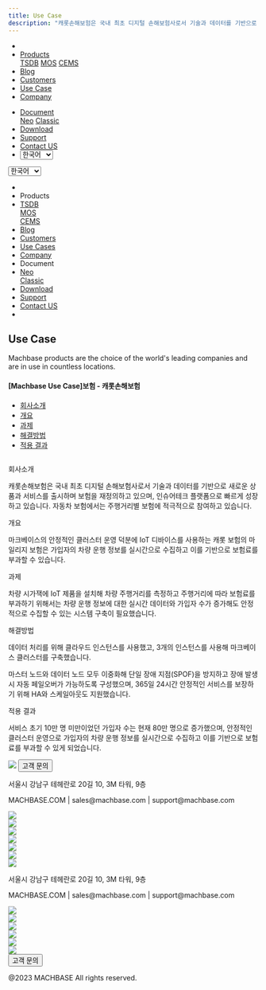 ```yaml
---
title: Use Case
description: "캐롯손해보험은 국내 최초 디지털 손해보험사로서 기술과 데이터를 기반으로 새로운 상품과 서비스를 출시하며 보험을 재정의하고 있으며, 인슈어테크 플랫폼으로 빠르게 성장하고 있습니다. 자동차 보험에서는 주행거리별 보험에 적극적으로 참여하고 있습니다."
---
```


<head>
  <meta charset="UTF-8" />
  <meta name="viewport" content="width=device-width, initial-scale=1.0" />
  <link rel="stylesheet" type="text/css" href="../../css/common.css" />
  <link rel="stylesheet" type="text/css" href="../../css/style.css" />
</head>
<nav>
  <div class="homepage-menu-wrap">
    <div class="menu-left">
      <ul class="menu-left-ul">
        <li class="menu-logo">
          <a href="/kr/home"
            ><img src="../../img/logo_machbase.png" alt=""
          /></a>
        </li>
        <li class="menu-a products-menu-wrap" id="productsMenuWrap">
          <div>
            <a
              class="menu_active_border"
              id="menuActiveBorder"
              href="/kr/home/tsdb"
              >Products</a
            >
            <div class="dropdown" id="dropdown">
              <a class="dropdown-link" href="/kr/home/tsdb">TSDB</a>
              <a class="dropdown-link" href="/kr/home/mos">MOS</a>
              <a
                class="dropdown-link"
                href="https://www.cems.ai/"
                target="_blank"
                >CEMS</a
              >
            </div>
          </div>
        </li>
        <li class="menu-a"><a href="/kr/home/blog">Blog</a></li>
        <li class="menu-a"><a href="/kr/home/customers">Customers</a></li>
        <li class="menu-a"><a href="/kr/home/usecase">Use Case</a></li>
        <li class="menu-a"><a href="/kr/home/company">Company</a></li>
      </ul>
    </div>
    <div class="menu-right">
      <ul class="menu-right-ul">
        <li class="menu-a docs-menu-wrap" id="docsMenuWrap">
          <a href=""
            ><div>
              <a class="menu_active_border" id="menuActiveBorder" href=""
                >Document</a
              >
              <div class="dropdown-docs" id="dropdownDocs">
                <a class="dropdown-link" href="/neo">Neo</a>
                <a class="dropdown-link" href="/dbms">Classic</a>
              </div>
            </div></a
          >
        </li>
        <li class="menu-a"><a href="/kr/home/download">Download</a></li>
        <li class="menu-a">
          <a href="https://support.machbase.com/hc/en-us">Support</a>
        </li>
        <li class="menu-a"><a href="/kr/home/contactus">Contact US</a></li>
        <li class="menu-a">
          <select id="languageSelector" onchange="changeLanguage()">
            <option value="kr">한국어</option>
            <option value="en">English</option>
          </select>
        </li>
      </ul>
    </div>
  </div>
</nav>
<nav class="tablet-menu-wrap">
  <a href="/kr/home"><img src="../../img/logo_machbase.png" alt="" /></a>
  <div class="hamberger-right">
    <select id="languageSelector2" onchange="changeLanguage2()">
      <option value="kr">한국어</option>
      <option value="en">English</option>
    </select>
    <div class="tablet-menu-icon">
      <div class="tablet-bar"></div>
      <div class="tablet-bar"></div>
      <div class="tablet-bar"></div>
    </div>
  </div>
  <div class="tablet-menu">
    <ul>
      <div class="tablet-menu-title">
        <a class="tablet-logo" href="/kr/home"
          ><img src="../../img/logo_machbase.png" alt=""
        /></a>
      </div>
      <li></li>
      <li class="products-toggle">Products</li>
      <li>
        <div class="products-content">
          <div class="products-sub"><a href="/kr/home/tsdb">TSDB</a></div>
          <div class="products-num"><a href="/kr/home/mos">MOS</a></div>
          <div class="products-cems">
            <a href="https://www.cems.ai/" target="_blank">CEMS</a>
          </div>
        </div>
      </li>
      <li><a href="/kr/home/blog">Blog</a></li>
      <li><a href="/kr/home/customers">Customers</a></li>
      <li><a href="/kr/home/usecase">Use Cases</a></li>
      <li><a href="/kr/home/company">Company</a></li>
      <li class="docs-toggle">Document</li>
      <li>
        <div class="docs-content">
          <div class="docs-sub"><a href="/neo" target="_blank">Neo</a></div>
          <div class="docs-num">
            <a href="/dbms" target="_blank">Classic</a>
          </div>
        </div>
      </li>
      <li><a href="/kr/home/download">Download</a></li>
      <li><a href="https://support.machbase.com/hc/en-us">Support</a></li>
      <li><a href="/kr/home/download">Contact US</a></li>
      <li></li>
    </ul>
  </div>
</nav>
<section class="usecase_section0">
  <div>
    <h2 class="sub_page_title">Use Case</h2>
    <p class="sub_page_titletext">
      Machbase products are the choice of the world's leading companies and are
      in use in countless locations.
    </p>
  </div>
</section>
<section>
  <div class="tech-inner">
    <section>
      <div class="tech-inner">
        <h4 class="blog-title">[Machbase Use Case]보험 - 캐롯손해보험</h4>
        <ul class="tech-list-ul">
          <a href="#anchor1">
            <li class="tech-list-li" id="tech-list-li">회사소개</li></a
          >
          <a href="#anchor2">
            <li class="tech-list-li" id="tech-list-li">개요</li></a
          >
          <a href="#anchor3">
            <li class="tech-list-li" id="tech-list-li">과제</li>
          </a>
          <a href="#anchor4">
            <li class="tech-list-li" id="tech-list-li">해결방법</li></a
          >
          <a href="#anchor5">
            <li class="tech-list-li" id="tech-list-li">적용 결과</li>
          </a>
        </ul>
        <div class="tech-contents">
          <div>
            <div class="tech-img-wrap">
              <img class="tech-img" src="../../img/usecase_carrot.png" alt="" />
            </div>
            <p class="tech-title" id="anchor1">회사소개</p>
            <p class="tech-contents-text">
              캐롯손해보험은 국내 최초 디지털 손해보험사로서 기술과 데이터를
              기반으로 새로운 상품과 서비스를 출시하며 보험을 재정의하고 있으며,
              인슈어테크 플랫폼으로 빠르게 성장하고 있습니다. 자동차 보험에서는
              주행거리별 보험에 적극적으로 참여하고 있습니다.
            </p>
            <p class="tech-title" id="anchor2">개요</p>
            <p class="tech-contents-text">
              마크베이스의 안정적인 클러스터 운영 덕분에 IoT 디바이스를 사용하는
              캐롯 보험의 마일리지 보험은 가입자의 차량 운행 정보를 실시간으로
              수집하고 이를 기반으로 보험료를 부과할 수 있습니다.
            </p>
            <p class="tech-title" id="anchor3">과제</p>
            <p class="tech-contents-text">
              차량 시가잭에 IoT 제품을 설치해 차량 주행거리를 측정하고
              주행거리에 따라 보험료를 부과하기 위해서는 차량 운행 정보에 대한
              실시간 데이터와 가입자 수가 증가해도 안정적으로 수집할 수 있는
              시스템 구축이 필요했습니다.
            </p>
            <p class="tech-title" id="anchor4">해결방법</p>
            <p class="tech-contents-text">
              데이터 처리를 위해 클라우드 인스턴스를 사용했고, 3개의 인스턴스를
              사용해 마크베이스 클러스터를 구축했습니다.
            </p>
            <p class="tech-contents-text">
              마스터 노드와 데이터 노드 모두 이중화해 단일 장애 지점(SPOF)을
              방지하고 장애 발생 시 자동 페일오버가 가능하도록 구성했으며, 365일
              24시간 안정적인 서비스를 보장하기 위해 HA와 스케일아웃도
              지원했습니다.
            </p>
            <p class="tech-title" id="anchor5">적용 결과</p>
            <p class="tech-contents-text">
              서비스 초기 10만 명 미만이었던 가입자 수는 현재 80만 명으로
              증가했으며, 안정적인 클러스터 운영으로 가입자의 차량 운행 정보를
              실시간으로 수집하고 이를 기반으로 보험료를 부과할 수 있게
              되었습니다.
            </p>
          </div>
        </div>
      </div>
    </section>
  </div>
</section>
<footer>
  <div class="footer_inner">
    <div class="footer-logo">
      <img class="footer-logo-img" src="../../img/machbase-logo-w.png" />
      <a href="/kr/home/contactus">
        <button class="contactus">고객 문의</button>
      </a>
    </div>
    <div>
      <p class="footertext">서울시 강남구 테헤란로 20길 10, 3M 타워, 9층</p>
    </div>
    <div class="footer_box">
      <div class="footer_text">
        <p>MACHBASE.COM | sales@machbase.com | support@machbase.com</p>
        <p class="footer_margin_top"></p>
      </div>
      <div class="sns">
        <div>
          <a href="https://twitter.com/machbase" target="_blank"
            ><img class="sns-img" src="../../img/twitter.png"
          /></a>
        </div>
        <div>
          <a href="https://github.com/machbase" target="_blank"
            ><img class="sns-img" src="../../img/github.png"
          /></a>
        </div>
        <div>
          <a href="https://www.linkedin.com/company/machbase" target="_blank"
            ><img src="../../img/linkedin.png"
          /></a>
        </div>
        <div>
          <a href="https://www.facebook.com/MACHBASE/" target="_blank"
            ><img class="sns-img" src="../../img/facebook.png"
          /></a>
        </div>
        <div>
          <a href="https://www.slideshare.net/machbasekr" target="_blank"
            ><img class="sns-img" src="../../img/slideshare.png"
          /></a>
        </div>
        <div>
          <a href="https://blog.naver.com/machbasekr" target="_blank"
            ><img class="sns-img" src="../../img/naver.png"
          /></a>
        </div>
      </div>
    </div>
  </div>
  <div class="footer_tablet_inner">
    <div class="footer-logo">
      <img class="footer-logo-img" src="../../img/machbase-logo-w.png" />
    </div>
    <div>
      <p class="footertext">서울시 강남구 테헤란로 20길 10, 3M 타워, 9층</p>
    </div>
    <div class="footer_box">
      <div class="footer_text">
        <p>MACHBASE.COM | sales@machbase.com | support@machbase.com</p>
      </div>
      <div class="sns">
        <div>
          <a href="https://twitter.com/machbase" target="_blank"
            ><img class="sns-img" src="../../img/twitter.png"
          /></a>
        </div>
        <div>
          <a href="https://github.com/machbase" target="_blank"
            ><img class="sns-img" src="../../img/github.png"
          /></a>
        </div>
        <div>
          <a href="https://www.linkedin.com/company/machbase" target="_blank"
            ><img src="../../img/linkedin.png"
          /></a>
        </div>
        <div>
          <a href="https://www.facebook.com/MACHBASE/" target="_blank"
            ><img class="sns-img" src="../../img/facebook.png"
          /></a>
        </div>
        <div>
          <a href="https://www.slideshare.net/machbasekr" target="_blank"
            ><img class="sns-img" src="../../img/slideshare.png"
          /></a>
        </div>
        <div>
          <a href="https://blog.naver.com/machbasekr" target="_blank"
            ><img class="sns-img" src="../../img/naver.png"
          /></a>
        </div>
      </div>
      <a href="/kr/home/contactus">
        <button class="contactus">고객 문의</button>
      </a>
    </div>
  </div>
  <div class="machbase_right">
    <p>@2023 MACHBASE All rights reserved.</p>
  </div>
</footer>
<script>
  //drop down menu
  const productsMenuWrap = document.getElementById("productsMenuWrap");
  const docsMenuWrap = document.getElementById("docsMenuWrap");
  const dropdown = document.getElementById("dropdown");
  dropdown.style.display = "none";
  productsMenuWrap.addEventListener("mouseover", function () {
    dropdown.style.display = "block";
  });
  productsMenuWrap.addEventListener("mouseout", function () {
    dropdown.style.display = "none";
  });
  docsMenuWrap.addEventListener("mouseover", function () {
    dropdownDocs.style.display = "block";
  });
  docsMenuWrap.addEventListener("mouseout", function () {
    dropdownDocs.style.display = "none";
  });
  //tablet menu
  const menuIcon = document.querySelector(".tablet-menu-icon");
  const tabletMenu = document.querySelector(".tablet-menu");
  const productsToggle = document.querySelector(".products-toggle");
  const productsSub = document.querySelector(".products-sub");
  const productsNum = document.querySelector(".products-num");
  const productsCems = document.querySelector(".products-cems");
  const docsToggle = document.querySelector(".docs-toggle");
  const docsSub = document.querySelector(".docs-sub");
  const docsNum = document.querySelector(".docs-num");
  menuIcon.addEventListener("click", () => {
    tabletMenu.classList.toggle("show");
    menuIcon.classList.toggle("is-active");
  });
  productsToggle.addEventListener("click", () => {
    productsSub.classList.toggle("show");
    productsNum.classList.toggle("show");
    productsCems.classList.toggle("show");
  });
  docsToggle.addEventListener("click", () => {
    docsSub.classList.toggle("show");
    docsNum.classList.toggle("show");
  });
  //change lang
  let language;
  let storageData = sessionStorage.getItem("lang");
  if (storageData) {
    language = storageData;
  } else {
    var userLang = navigator.language || navigator.userLanguage;
    if (userLang === "ko") {
      sessionStorage.setItem("lang", userLang);
      language = "kr";
    } else {
      sessionStorage.setItem("lang", "en");
      language = "en";
      let locationPath = location.pathname.split("/");
      locationPath.splice(1, 1);
      location.href = location.origin + locationPath.join("/");
    }
  }
  function changeLanguage() {
    var languageSelector = document.getElementById("languageSelector");
    var selectedLanguage = languageSelector.value;
    if (selectedLanguage !== "kr") {
      let locationPath = location.pathname.split("/");
      locationPath.splice(1, 1);
      location.href = location.origin + locationPath.join("/");
    }
  }
  function changeLanguage2() {
    var languageSelector = document.getElementById("languageSelector2");
    var selectedLanguage = languageSelector.value;
    if (selectedLanguage !== "kr") {
      let locationPath = location.pathname.split("/");
      locationPath.splice(1, 1);
      location.href = location.origin + locationPath.join("/");
    }
  }
  window.addEventListener("load", function () {
    var elementsWithDarkClass = document.querySelectorAll(".dark");
    for (var i = 0; i < elementsWithDarkClass.length; i++) {
      elementsWithDarkClass[i].classList.remove("dark");
    }
    var elementsWithColorScheme = document.querySelectorAll(
      "[style*='color-scheme: dark;']"
    );
    for (var i = 0; i < elementsWithColorScheme.length; i++) {
      elementsWithColorScheme[i].removeAttribute("style");
    }
  });
</script>
